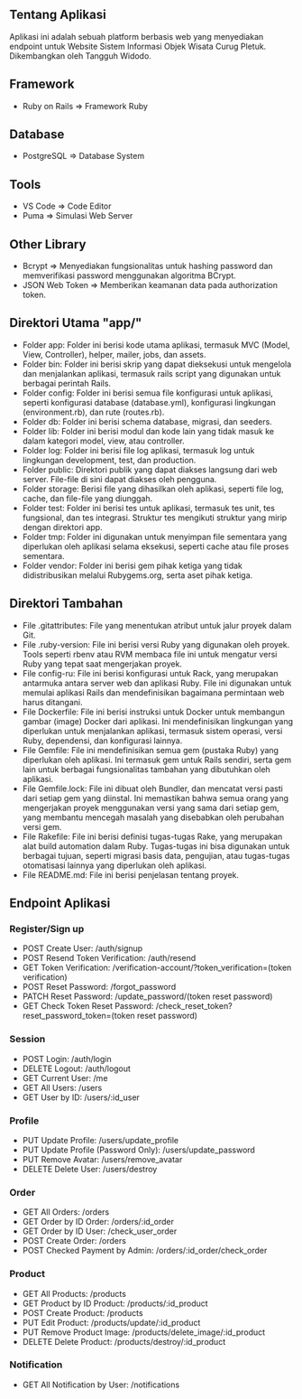 ## Tentang Aplikasi
Aplikasi ini adalah sebuah platform berbasis web yang menyediakan endpoint untuk Website Sistem Informasi Objek Wisata Curug Pletuk. Dikembangkan oleh Tangguh Widodo.

## Framework 
-   Ruby on Rails => Framework Ruby

## Database
-   PostgreSQL => Database System

## Tools
-   VS Code => Code Editor
-   Puma => Simulasi Web Server

## Other Library
-   Bcrypt => Menyediakan fungsionalitas untuk hashing password dan memverifikasi password menggunakan algoritma BCrypt.
-   JSON Web Token => Memberikan keamanan data pada authorization token.

## Direktori Utama "app/"
-   Folder app: Folder ini berisi kode utama aplikasi, termasuk MVC (Model, View, Controller), helper, mailer, jobs, dan assets.
-   Folder bin: Folder ini berisi skrip yang dapat dieksekusi untuk mengelola dan menjalankan aplikasi, termasuk rails script yang digunakan untuk berbagai perintah Rails.
-   Folder config: Folder ini berisi semua file konfigurasi untuk aplikasi, seperti konfigurasi database (database.yml), konfigurasi lingkungan (environment.rb), dan rute (routes.rb).
-   Folder db: Folder ini berisi schema database, migrasi, dan seeders.
-   Folder lib: Folder ini berisi modul dan kode lain yang tidak masuk ke dalam kategori model, view, atau controller.
-   Folder log: Folder ini berisi file log aplikasi, termasuk log untuk lingkungan development, test, dan production.
-   Folder public: Direktori publik yang dapat diakses langsung dari web server. File-file di sini dapat diakses oleh pengguna.
-   Folder storage: Berisi file yang dihasilkan oleh aplikasi, seperti file log, cache, dan file-file yang diunggah.
-   Folder test: Folder ini berisi tes untuk aplikasi, termasuk tes unit, tes fungsional, dan tes integrasi. Struktur tes mengikuti struktur yang mirip dengan direktori app.
-   Folder tmp: Folder ini digunakan untuk menyimpan file sementara yang diperlukan oleh aplikasi selama eksekusi, seperti cache atau file proses sementara.
-   Folder vendor: Folder ini berisi gem pihak ketiga yang tidak didistribusikan melalui Rubygems.org, serta aset pihak ketiga.

## Direktori Tambahan

-   File .gitattributes: File yang menentukan atribut untuk jalur proyek dalam Git.
-   File .ruby-version: File ini berisi versi Ruby yang digunakan oleh proyek. Tools seperti rbenv atau RVM membaca file ini untuk mengatur versi Ruby yang tepat saat mengerjakan proyek.
-   File config-ru: File ini berisi konfigurasi untuk Rack, yang merupakan antarmuka antara server web dan aplikasi Ruby. File ini digunakan untuk memulai aplikasi Rails dan mendefinisikan bagaimana permintaan web harus ditangani.
-   File Dockerfile: File ini berisi instruksi untuk Docker untuk membangun gambar (image) Docker dari aplikasi. Ini mendefinisikan lingkungan yang diperlukan untuk menjalankan aplikasi, termasuk sistem operasi, versi Ruby, dependensi, dan konfigurasi lainnya.
-   File Gemfile: File ini mendefinisikan semua gem (pustaka Ruby) yang diperlukan oleh aplikasi. Ini termasuk gem untuk Rails sendiri, serta gem lain untuk berbagai fungsionalitas tambahan yang dibutuhkan oleh aplikasi.
-   File Gemfile.lock: File ini dibuat oleh Bundler, dan mencatat versi pasti dari setiap gem yang diinstal. Ini memastikan bahwa semua orang yang mengerjakan proyek menggunakan versi yang sama dari setiap gem, yang membantu mencegah masalah yang disebabkan oleh perubahan versi gem.
-   File Rakefile: File ini berisi definisi tugas-tugas Rake, yang merupakan alat build automation dalam Ruby. Tugas-tugas ini bisa digunakan untuk berbagai tujuan, seperti migrasi basis data, pengujian, atau tugas-tugas otomatisasi lainnya yang diperlukan oleh aplikasi.
-   File README.md: File ini berisi penjelasan tentang proyek.

## Endpoint Aplikasi
### Register/Sign up
-   POST Create User: /auth/signup
-   POST Resend Token Verification: /auth/resend
-   GET Token Verification: /verification-account/?token_verification=(token verification)
-   POST Reset Password: /forgot_password
-   PATCH Reset Password: /update_password/(token reset password)
-   GET Check Token Reset Password: /check_reset_token?reset_password_token=(token reset password)
### Session
-   POST Login: /auth/login
-   DELETE Logout: /auth/logout
-   GET Current User: /me
-   GET All Users: /users
-   GET User by ID: /users/:id_user
### Profile
-   PUT Update Profile: /users/update_profile
-   PUT Update Profile (Password Only): /users/update_password
-   PUT Remove Avatar: /users/remove_avatar
-   DELETE Delete User: /users/destroy
### Order
-   GET All Orders: /orders
-   GET Order by ID Order: /orders/:id_order
-   GET Order by ID User: /check_user_order
-   POST Create Order: /orders
-   POST Checked Payment by Admin: /orders/:id_order/check_order 
### Product
-   GET All Products: /products
-   GET Product by ID Product: /products/:id_product
-   POST Create Product: /products
-   PUT Edit Product: /products/update/:id_product
-   PUT Remove Product Image: /products/delete_image/:id_product
-   DELETE Delete Product: /products/destroy/:id_product
### Notification
-   GET All Notification by User: /notifications